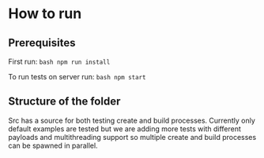 # How to run

## Prerequisites

First run:
`bash
npm run install
`

To run tests on server run:
`bash
npm start`

## Structure of the folder

Src has a source for both testing create and build processes.
Currently only default examples are tested but we are adding more tests with different payloads and multithreading support so multiple create and build processes can be spawned in parallel.